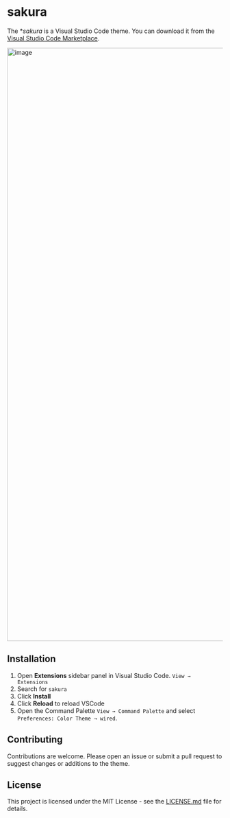 # sakura

The **sakura* is a Visual Studio Code theme. You can download it from the [Visual Studio Code Marketplace](https://marketplace.visualstudio.com/items?itemName=minako.sakura).

<img width="1383" alt="image" src="https://github.com/kayliese/wired-theme/assets/49692061/12efabbd-a245-46f9-b174-fe89a9ccf3e9">

## Installation

1. Open **Extensions** sidebar panel in Visual Studio Code. `View → Extensions`
2. Search for `sakura`
3. Click **Install**
4. Click **Reload** to reload VSCode
5. Open the Command Palette `View → Command Palette` and select `Preferences: Color Theme → wired`.

## Contributing

Contributions are welcome. Please open an issue or submit a pull request to suggest changes or additions to the theme.

## License

This project is licensed under the MIT License - see the [LICENSE.md](LICENSE.md) file for details.
